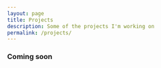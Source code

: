 ```yaml
---
layout: page
title: Projects
description: Some of the projects I'm working on
permalink: /projects/
---
```


### Coming soon

<!-- {% for project in site.projects %}
  <div id="grid-gallery" class="grid-gallery">
    {% include project-summary.html %}
  </div>
{% endfor %} -->
